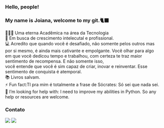 ### Hello, people!

### My name is Joiana, welcome to my git.🐈‍⬛


👩🏽‍💻 Uma eterna Acadêmica na área da Tecnologia</br>
🌱 Em busca de crescimento intelecutal e profissional.</br>
💻 Acredito que quando você é desafiado, não somente pelos outros mas por si mesmo, é ainda mais cativante e empolgante. Você olhar para algo em que você dedicou tempo e trabalhou, com certeza te traz maior sentimento de recompensa. E não somente isso, <br>
você entende que você é sim capaz de criar, inovar e reinventar. Esse sentimento de conquista é atemporal. <br>
📚 Livros salvam.</br>
⚡ Fun fact:TI pra mim é totalmente a frase de Sócrates: Só sei que nada sei.</br>
🤔 I’m looking for help with: I need to improve my abilities in Python. So any help or resources are welcome.</br>

### Contato 

<a href="https://www.linkedin.com/in/joiana-horrana-dos-santos-queiroz-1aaa771b6" target="_blank"><img loading="lazy" src="https://img.shields.io/badge/-LinkedIn-%230077B5?style=for-the-badge&logo=linkedin&logoColor=white" target="_blank"></a>  </div> <a href = "mailto:joianaqueirozz@gmail.com"><img loading="lazy" src="https://img.shields.io/badge/Gmail-D14836?style=for-the-badge&logo=gmail&logoColor=white" target="_blank"></a>


 
<!--
**joianahorrana/joianahorrana** is a ✨ _special_ ✨ repository because its `README.md` (this file) appears on your GitHub profile.

Here are some ideas to get you started:

- 🔭 I’m currently working on ...
- 🌱 I’m currently learning ...
- 👯 I’m looking to collaborate on ...
- 🤔 I’m looking for help with ...
- 💬 Ask me about ...
- 📫 How to reach me: ...
- 😄 Pronouns: ...
- ⚡ Fun fact: ...
-->

